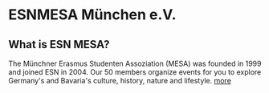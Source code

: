 # ESNMESA München e.V.
## What is ESN MESA?
The Münchner Erasmus Studenten Assoziation (MESA) was founded in 1999 and joined ESN in 2004. Our 50 members organize events for you to explore Germany's and Bavaria's culture, history, nature and lifestyle.
[more](https://mesa.esn-germany.de/)
